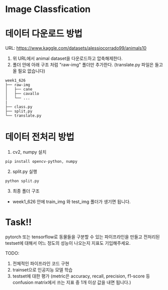 # Image Classfication

# 데이터 다운로드 방법
URL:
https://www.kaggle.com/datasets/alessiocorrado99/animals10

1. 위 URL에서 animal dataset을 다운로드하고 압축해제한다.
2. 폴더 안에 아래 구조 처럼 "raw-img" 폴더만 추가한다. (translate.py 파일은 들고 올 필요 없습니다)

```
week1_626
├── raw-img
│   ├── cane
│   ├── cavallo
│   └── ...
|
├── class.py
├── split.py
└── translate.py
``` 

# 데이터 전처리 방법

1. cv2, numpy 설치

``` 
pip install opencv-python, numpy
``` 
2. split.py 실행

``` 
python split.py
``` 

3. 최종 폴더 구조

- week1_626 안에 train_img 와 test_img 폴더가 생기면 됩니다.


# Task!!
pytorch 또는 tensorflow로 동물들을 구분할 수 있는 파이프라인을 만들고 전처리된 testset에 대해서 어느 정도의 성능이 나오는지 지표도 기입해주세요.

TODO:
1. 전체적인 파이프라인 코드 구현
2. trainset으로 인공지능 모델 학습
3. testset에 대한 평가 (metric은 accuracy, recall, precision, f1-score 등 confusion matrix에서 쓰는 지표 중 1개 이상 값을 내면 됩니다.)
